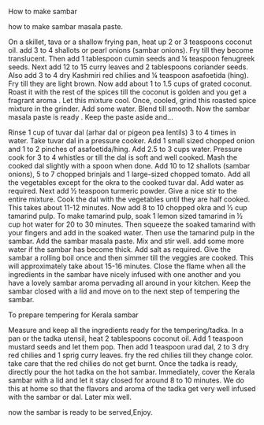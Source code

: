 How to make sambar

how to make sambar masala paste.

 On a skillet, tava or a shallow frying pan, heat up 2 or 3 teaspoons coconut oil. add 3 to 4 shallots or pearl onions (sambar onions).
 Fry till they become translucent.
 Then add 1 tablespoon cumin seeds and ¼ teaspoon fenugreek seeds.
 Next add 12 to 15 curry leaves and 2 tablespoons coriander seeds.
  Also add 3 to 4 dry Kashmiri red chilies and ¼ teaspoon asafoetida (hing).
Fry till they are light brown.
Now add about 1 to 1.5 cups of grated coconut.
Roast it with the rest of the spices till the coconut is golden and you get a fragrant aroma . Let this mixture cool.
Once, cooled, grind this roasted spice mixture in the grinder.
Add some water.
Blend till smooth.
Now the sambar masala paste is ready . Keep the paste aside and...

Rinse 1 cup of tuvar dal (arhar dal or pigeon pea lentils) 3 to 4 times in water.
Take tuvar dal in a pressure cooker. Add 1 small sized chopped onion and 1 to 2 pinches of asafoetida/hing.
Add 2.5 to 3 cups water.
Pressure cook for 3 to 4 whistles or till the dal is soft and well cooked.
Mash the cooked dal slightly with a spoon when done.
Add 10 to 12 shallots (sambar onions), 5 to 7 chopped brinjals and 1 large-sized chopped tomato. Add all the vegetables except for the okra to the cooked tuvar dal.
Add water as required.
Next add ½ teaspoon turmeric powder.
 Give a nice stir to the entire mixture.
 Cook the dal with the vegetables until they are half cooked. This takes about 11-12 minutes.
 Now add 8 to 10 chopped okra and ½ cup tamarind pulp. To make tamarind pulp, soak 1 lemon sized tamarind in ½ cup hot water for 20 to 30 minutes. Then squeeze the soaked tamarind with your fingers and add in the soaked water. Then use the tamarind pulp in the sambar.
  Add the sambar masala paste.
Mix and stir well. add some more water if the sambar has become thick.
Add salt as required.
Give the sambar a rolling boil once and then simmer till the veggies are cooked.
This will approximately take about 15-16 minutes. Close the flame when all the ingredients in the sambar have nicely infused with one another and you have a lovely sambar aroma pervading all around in your kitchen.
 Keep the sambar closed with a lid and move on to the next step of tempering the sambar.


 To prepare tempering for Kerala sambar


 Measure and keep all the ingredients ready for the tempering/tadka.
 In a pan or the tadka utensil, heat 2 tablespoons coconut oil. Add 1 teaspoon mustard seeds and let them pop.
 Then add 1 teaspoon urad dal, 2 to 3 dry red chilies and 1 sprig curry leaves. fry the red chilies till they change color. take care that the red chilies do not get burnt.
 Once the tadka is ready, directly pour the hot tadka on the hot sambar.
 Immediately, cover the Kerala sambar with a lid and let it stay closed for around 8 to 10 minutes. We do this at home so that the flavors and aroma of the tadka get very well infused with the sambar or dal.
 Later mix well.

 now the sambar is ready to be served,Enjoy.